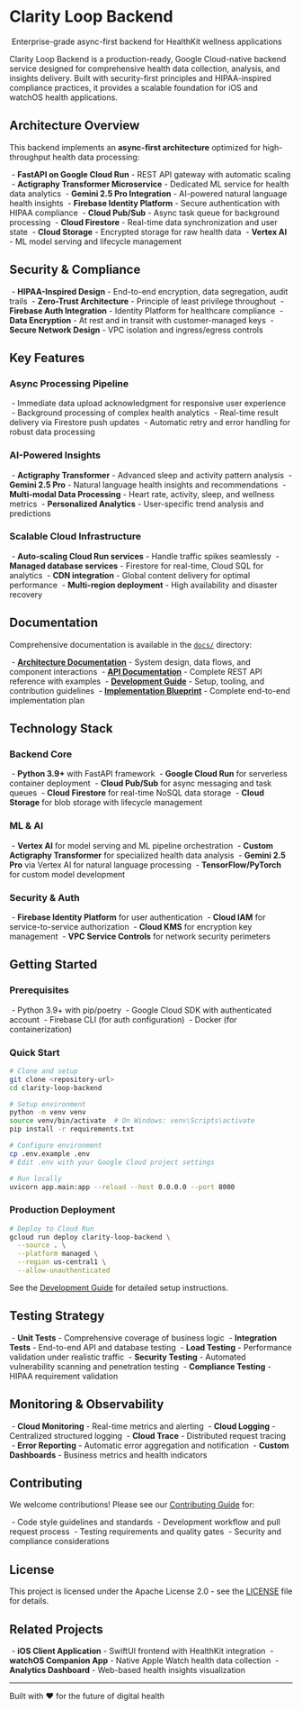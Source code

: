 # Clarity Loop Backend

 Enterprise-grade async-first backend for HealthKit wellness applications

Clarity Loop Backend is a production-ready, Google Cloud-native backend service designed for comprehensive health data collection, analysis, and insights delivery. Built with security-first principles and HIPAA-inspired compliance practices, it provides a scalable foundation for iOS and watchOS health applications.

## Architecture Overview

This backend implements an **async-first architecture** optimized for high-throughput health data processing:

 - **FastAPI on Google Cloud Run** - REST API gateway with automatic scaling
 - **Actigraphy Transformer Microservice** - Dedicated ML service for health data analytics
 - **Gemini 2.5 Pro Integration** - AI-powered natural language health insights
 - **Firebase Identity Platform** - Secure authentication with HIPAA compliance
 - **Cloud Pub/Sub** - Async task queue for background processing
 - **Cloud Firestore** - Real-time data synchronization and user state
 - **Cloud Storage** - Encrypted storage for raw health data
 - **Vertex AI** - ML model serving and lifecycle management

## Security & Compliance

 - **HIPAA-Inspired Design** - End-to-end encryption, data segregation, audit trails
 - **Zero-Trust Architecture** - Principle of least privilege throughout
 - **Firebase Auth Integration** - Identity Platform for healthcare compliance
 - **Data Encryption** - At rest and in transit with customer-managed keys
 - **Secure Network Design** - VPC isolation and ingress/egress controls

## Key Features

### Async Processing Pipeline

 - Immediate data upload acknowledgment for responsive user experience
 - Background processing of complex health analytics
 - Real-time result delivery via Firestore push updates
 - Automatic retry and error handling for robust data processing

### AI-Powered Insights

 - **Actigraphy Transformer** - Advanced sleep and activity pattern analysis
 - **Gemini 2.5 Pro** - Natural language health insights and recommendations
 - **Multi-modal Data Processing** - Heart rate, activity, sleep, and wellness metrics
 - **Personalized Analytics** - User-specific trend analysis and predictions

### Scalable Cloud Infrastructure

 - **Auto-scaling Cloud Run services** - Handle traffic spikes seamlessly
 - **Managed database services** - Firestore for real-time, Cloud SQL for analytics
 - **CDN integration** - Global content delivery for optimal performance
 - **Multi-region deployment** - High availability and disaster recovery

## Documentation

Comprehensive documentation is available in the [`docs/`](./docs) directory:

 - **[Architecture Documentation](./docs/architecture/)** - System design, data flows, and component interactions
 - **[API Documentation](./docs/api/)** - Complete REST API reference with examples
 - **[Development Guide](./docs/development/)** - Setup, tooling, and contribution guidelines
 - **[Implementation Blueprint](./docs/blueprint.md)** - Complete end-to-end implementation plan

## Technology Stack

### Backend Core

 - **Python 3.9+** with FastAPI framework
 - **Google Cloud Run** for serverless container deployment
 - **Cloud Pub/Sub** for async messaging and task queues
 - **Cloud Firestore** for real-time NoSQL data storage
 - **Cloud Storage** for blob storage with lifecycle management

### ML & AI

 - **Vertex AI** for model serving and ML pipeline orchestration
 - **Custom Actigraphy Transformer** for specialized health data analysis
 - **Gemini 2.5 Pro** via Vertex AI for natural language processing
 - **TensorFlow/PyTorch** for custom model development

### Security & Auth

 - **Firebase Identity Platform** for user authentication
 - **Cloud IAM** for service-to-service authorization
 - **Cloud KMS** for encryption key management
 - **VPC Service Controls** for network security perimeters

## Getting Started

### Prerequisites

 - Python 3.9+ with pip/poetry
 - Google Cloud SDK with authenticated account
 - Firebase CLI (for auth configuration)
 - Docker (for containerization)

### Quick Start

```bash
# Clone and setup
git clone <repository-url>
cd clarity-loop-backend

# Setup environment
python -m venv venv
source venv/bin/activate  # On Windows: venv\Scripts\activate
pip install -r requirements.txt

# Configure environment
cp .env.example .env
# Edit .env with your Google Cloud project settings

# Run locally
uvicorn app.main:app --reload --host 0.0.0.0 --port 8000
```

### Production Deployment

```bash
# Deploy to Cloud Run
gcloud run deploy clarity-loop-backend \
  --source . \
  --platform managed \
  --region us-central1 \
  --allow-unauthenticated
```

See the [Development Guide](./docs/development/) for detailed setup instructions.

## Testing Strategy

 - **Unit Tests** - Comprehensive coverage of business logic
 - **Integration Tests** - End-to-end API and database testing
 - **Load Testing** - Performance validation under realistic traffic
 - **Security Testing** - Automated vulnerability scanning and penetration testing
 - **Compliance Testing** - HIPAA requirement validation

## Monitoring & Observability

 - **Cloud Monitoring** - Real-time metrics and alerting
 - **Cloud Logging** - Centralized structured logging
 - **Cloud Trace** - Distributed request tracing
 - **Error Reporting** - Automatic error aggregation and notification
 - **Custom Dashboards** - Business metrics and health indicators

## Contributing

We welcome contributions! Please see our [Contributing Guide](./docs/development/CONTRIBUTING.md) for:

 - Code style guidelines and standards
 - Development workflow and pull request process
 - Testing requirements and quality gates
 - Security and compliance considerations

## License

This project is licensed under the Apache License 2.0 - see the [LICENSE](LICENSE) file for details.

## Related Projects

 - **iOS Client Application** - SwiftUI frontend with HealthKit integration
 - **watchOS Companion App** - Native Apple Watch health data collection
 - **Analytics Dashboard** - Web-based health insights visualization

---

Built with ❤️ for the future of digital health
